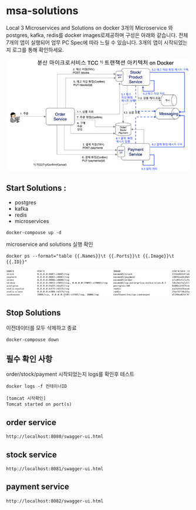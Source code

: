 # msa-solutions
Local 3 Microservices and Solutions on docker
3개의 Microservice 와 postgres, kafka, redis를 docker images로제공하며 구성은 아래와 같습니다.
전체 7개의 앱이 실행되어 업무 PC Spec에 따라 느릴 수 있습니다.
3개의 앱이 시작되었는지 로그를 통해 확인하세요.

![alt text](img/rest_tcc_docker.png)

## Start Solutions : 
* postgres 
* kafka 
* redis 
* microservices

```
docker-compouse up -d
```
microservice and solutions 실행 확인
```
docker ps --format="table {{.Names}}\t {{.Ports}}\t {{.Image}}\t {{.ID}}"
```
![alt text](img/docker_run.png)


## Stop Solutions 

이전데이터를 모두 삭제하고 종료
```
docker-compouse down
```

## 필수 확인 사항
order/stock/payment 시작되었는지 logs를 확인후 테스트
```
docker logs -f 컨테이너ID

[tomcat 시작확인]
Tomcat started on port(s)
```

## order service
```
http://localhost:8080/swagger-ui.html
```

## stock service
```
http://localhost:8081/swagger-ui.html
```

## payment service
```
http://localhost:8082/swagger-ui.html
```

